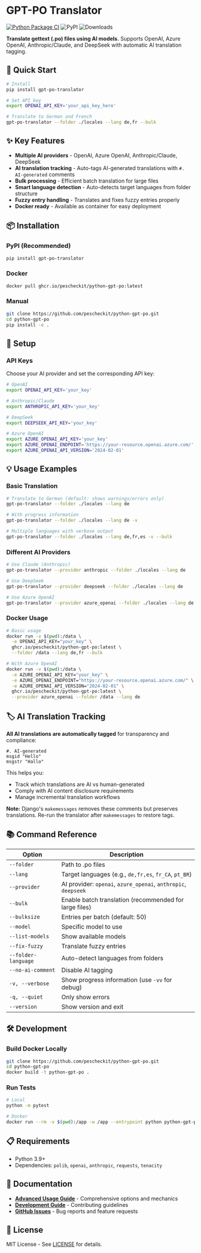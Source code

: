 # GPT-PO Translator

[![Python Package CI](https://github.com/pescheckit/python-gpt-po/actions/workflows/ci-cd.yml/badge.svg)](https://github.com/pescheckit/python-gpt-po/actions/workflows/ci-cd.yml)
![PyPI](https://img.shields.io/pypi/v/gpt-po-translator?label=gpt-po-translator)
![Downloads](https://pepy.tech/badge/gpt-po-translator)

**Translate gettext (.po) files using AI models.** Supports OpenAI, Azure OpenAI, Anthropic/Claude, and DeepSeek with automatic AI translation tagging.

## 🚀 Quick Start

```bash
# Install
pip install gpt-po-translator

# Set API key
export OPENAI_API_KEY='your_api_key_here'

# Translate to German and French
gpt-po-translator --folder ./locales --lang de,fr --bulk
```

## ✨ Key Features

- **Multiple AI providers** - OpenAI, Azure OpenAI, Anthropic/Claude, DeepSeek
- **AI translation tracking** - Auto-tags AI-generated translations with `#. AI-generated` comments
- **Bulk processing** - Efficient batch translation for large files
- **Smart language detection** - Auto-detects target languages from folder structure
- **Fuzzy entry handling** - Translates and fixes fuzzy entries properly
- **Docker ready** - Available as container for easy deployment

## 📦 Installation

### PyPI (Recommended)
```bash
pip install gpt-po-translator
```

### Docker
```bash
docker pull ghcr.io/pescheckit/python-gpt-po:latest
```

### Manual
```bash
git clone https://github.com/pescheckit/python-gpt-po.git
cd python-gpt-po
pip install -e .
```

## 🔧 Setup

### API Keys

Choose your AI provider and set the corresponding API key:

```bash
# OpenAI
export OPENAI_API_KEY='your_key'

# Anthropic/Claude
export ANTHROPIC_API_KEY='your_key'

# DeepSeek
export DEEPSEEK_API_KEY='your_key'

# Azure OpenAI
export AZURE_OPENAI_API_KEY='your_key'
export AZURE_OPENAI_ENDPOINT='https://your-resource.openai.azure.com/'
export AZURE_OPENAI_API_VERSION='2024-02-01'
```

## 💡 Usage Examples

### Basic Translation
```bash
# Translate to German (default: shows warnings/errors only)
gpt-po-translator --folder ./locales --lang de

# With progress information
gpt-po-translator --folder ./locales --lang de -v

# Multiple languages with verbose output
gpt-po-translator --folder ./locales --lang de,fr,es -v --bulk
```

### Different AI Providers
```bash
# Use Claude (Anthropic)
gpt-po-translator --provider anthropic --folder ./locales --lang de

# Use DeepSeek
gpt-po-translator --provider deepseek --folder ./locales --lang de

# Use Azure OpenAI
gpt-po-translator --provider azure_openai --folder ./locales --lang de
```

### Docker Usage
```bash
# Basic usage
docker run -v $(pwd):/data \
  -e OPENAI_API_KEY="your_key" \
  ghcr.io/pescheckit/python-gpt-po:latest \
  --folder /data --lang de,fr --bulk

# With Azure OpenAI
docker run -v $(pwd):/data \
  -e AZURE_OPENAI_API_KEY="your_key" \
  -e AZURE_OPENAI_ENDPOINT="https://your-resource.openai.azure.com/" \
  -e AZURE_OPENAI_API_VERSION="2024-02-01" \
  ghcr.io/pescheckit/python-gpt-po:latest \
  --provider azure_openai --folder /data --lang de
```

## 🏷️ AI Translation Tracking

**All AI translations are automatically tagged** for transparency and compliance:

```po
#. AI-generated
msgid "Hello"
msgstr "Hallo"
```

This helps you:
- Track which translations are AI vs human-generated
- Comply with AI content disclosure requirements
- Manage incremental translation workflows

**Note:** Django's `makemessages` removes these comments but preserves translations. Re-run the translator after `makemessages` to restore tags.

## 📚 Command Reference

| Option | Description |
|--------|-------------|
| `--folder` | Path to .po files |
| `--lang` | Target languages (e.g., `de,fr,es`, `fr_CA`, `pt_BR`) |
| `--provider` | AI provider: `openai`, `azure_openai`, `anthropic`, `deepseek` |
| `--bulk` | Enable batch translation (recommended for large files) |
| `--bulksize` | Entries per batch (default: 50) |
| `--model` | Specific model to use |
| `--list-models` | Show available models |
| `--fix-fuzzy` | Translate fuzzy entries |
| `--folder-language` | Auto-detect languages from folders |
| `--no-ai-comment` | Disable AI tagging |
| `-v, --verbose` | Show progress information (use `-vv` for debug) |
| `-q, --quiet` | Only show errors |
| `--version` | Show version and exit |

## 🛠️ Development

### Build Docker Locally
```bash
git clone https://github.com/pescheckit/python-gpt-po.git
cd python-gpt-po
docker build -t python-gpt-po .
```

### Run Tests
```bash
# Local
python -m pytest

# Docker
docker run --rm -v $(pwd):/app -w /app --entrypoint python python-gpt-po -m pytest -v
```

## 📋 Requirements

- Python 3.9+
- Dependencies: `polib`, `openai`, `anthropic`, `requests`, `tenacity`

## 📖 Documentation

- **[Advanced Usage Guide](docs/usage.md)** - Comprehensive options and mechanics
- **[Development Guide](docs/development.md)** - Contributing guidelines
- **[GitHub Issues](https://github.com/pescheckit/python-gpt-po/issues)** - Bug reports and feature requests

## 📄 License

MIT License - See [LICENSE](LICENSE) for details.
